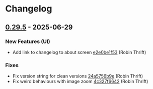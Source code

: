 # Changelog

## [0.29.5](https://github.com/RobinThrift/conveyor/releases/tag/v0.29.5) - 2025-06-29

### <!-- 0 -->New Features (UI)

- Add link to changelog to about screen [e2e0be1f53](https://github.com/RobinThrift/conveyor/commit/e2e0be1f535619998ff9c08a7d53f513b8c7a9e8) (Robin Thrift)

### <!-- 1 -->Fixes

- Fix version string for clean versions [24a5756b9e](https://github.com/RobinThrift/conveyor/commit/24a5756b9edf1e0bc931a4c67e8a1e7914e774ea) (Robin Thrift)
- Fix weird behaviours with image zoom [4c327f6642](https://github.com/RobinThrift/conveyor/commit/4c327f664259c54afad5d9865de13b4a2693c023) (Robin Thrift)

[0.29.5]: https://github.com/RobinThrift/conveyor/compare/v0.29.4..v0.29.5

